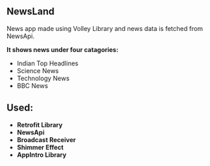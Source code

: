 ## NewsLand

News app made using Volley Library and news data is fetched from NewsApi.

**It shows news under four catagories:**
- Indian Top Headlines
- Science News
- Technology News
- BBC News

## Used:

- **Retrofit Library**
- **NewsApi**
- **Broadcast Receiver**
- **Shimmer Effect**
- **AppIntro Library**
